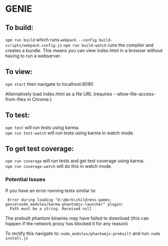 # GENIE

## To build:

`npm run build` which runs `webpack --config build-scripts/webpack.config.js`
`npm run build-watch` runs the compiler and creates a bundle. This means you can view index.html in a browser without having to run a webserver.


## To view:

`npm start` then navigate to localhost:8080

Alternatively load index.html as a file URL (requires
--allow-file-access-from-files in Chrome.)

## To test:

`npm test` will run tests using karma.  
`npm run test-watch` will run tests using karma in watch mode.

## To get test coverage:

`npm run coverage` will run tests and get test coverage using karma.  
`npm run coverage-watch` will do this in watch mode.

### Potential Issues
If you have an error running tests similar to:
```
 Error during loading "D:\Work\childrens-games-genie\node_modules/karma-phantomjs-launcher" plugin:
  Path must be a string. Received null
```
The prebuilt phantom binaries may have failed to download (this can happen if the network proxy has blocked it for any reason)

To rectify this navigate to: ```node_modules/phantomjs-prebuilt``` and run: ```node install.js```
